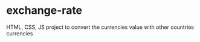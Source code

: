 # exchange-rate
HTML, CSS, JS project to convert the currencies value with other countries currencies
